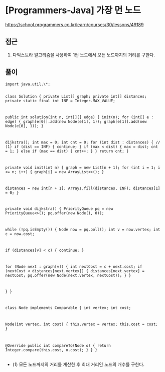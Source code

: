 [Programmers-Java] 가장 먼 노드
=
<p><a href="https://school.programmers.co.kr/learn/courses/30/lessons/49189">https://school.programmers.co.kr/learn/courses/30/lessons/49189</a></p>
<h2>접근</h2>
<ol>
<li>다익스트라 알고리즘을 사용하여 1번 노드에서 모든 노드까지의 거리를 구한다.</li>
</ol>
<h2>풀이</h2>
<pre><code class="java">import java.util.\*;

class Solution {
 private List<Node>[] graph;
 private int[] distances;
 private static final int INF = Integer.MAX\_VALUE;

 public int solution(int n, int[][] edge) {
 init(n);
 for (int[] e : edge) {
 graph[e[0]].add(new Node(e[1], 1));
 graph[e[1]].add(new Node(e[0], 1));
 }

 dijkstra();
 int max = 0;
 int cnt = 0;
 for (int dist : distances) { // (1)
 if (dist == INF) {
 continue;
 }
 if (max < dist) {
 max = dist;
 cnt = 1;
 } else if (max == dist) {
 cnt++;
 }
 }
 return cnt;
 }

 private void init(int n) {
 graph = new List[n + 1];
 for (int i = 1; i <= n; i++) {
 graph[i] = new ArrayList<>();
 }

 distances = new int[n + 1];
 Arrays.fill(distances, INF);
 distances[1] = 0;
 }

 private void dijkstra() {
 PriorityQueue<Node> pq = new PriorityQueue<>();
 pq.offer(new Node(1, 0));

 while (!pq.isEmpty()) {
 Node now = pq.poll();
 int v = now.vertex;
 int c = now.cost;

 if (distances[v] < c) {
 continue;
 }

 for (Node next : graph[v]) {
 int nextCost = c + next.cost;
 if (nextCost < distances[next.vertex]) {
 distances[next.vertex] = nextCost;
 pq.offer(new Node(next.vertex, nextCost));
 }
 }

 }
 }

 class Node implements Comparable<Node> {
 int vertex;
 int cost;

 Node(int vertex, int cost) {
 this.vertex = vertex;
 this.cost = cost;
 }

 @Override
 public int compareTo(Node o) {
 return Integer.compare(this.cost, o.cost);
 }
 }
}</code></pre>
<ul>
<li>(1) 모든 노드까지의 거리를 계산한 후 최대 거리인 노드의 개수를 구한다.</li>
</ul>